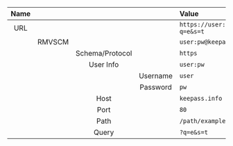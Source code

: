 
| Name |        |                 |          | Value                                                      |
| :--: | :----: | :-------------: | :------: | :--------------------------------------------------------- |
| URL  |        |                 |          | `https://user:pw@keepass.info:80/path/example.php?q=e&s=t` |
|      | RMVSCM |                 |          | `user:pw@keepass.info:80/path/example.php?q=e&s=t`         |
|      |        | Schema/Protocol |          | `https`                                                    |
|      |        |    User Info    |          | `user:pw`                                                  |
|      |        |                 | Username | `user`                                                     |
|      |        |                 | Password | `pw`                                                       |
|      |        |      Host       |          | `keepass.info`                                             |
|      |        |      Port       |          | `80`                                                       |
|      |        |      Path       |          | `/path/example.php`                                        |
|      |        |      Query      |          | `?q=e&s=t`                                                 |